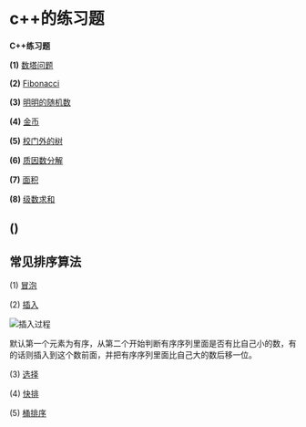 # c++的练习题
**C++练习题**

**(1)**
[数塔问题](https://github.com/alatzr/C-Practice/blob/main/%E6%95%B0%E5%A1%94%E9%97%AE%E9%A2%98.cpp)

**(2)**
[Fibonacci](https://github.com/alatzr/C-Practice/blob/main/fibonacci.cpp)

**(3)**
[明明的随机数](https://github.com/alatzr/C-Practice/blob/main/%E6%98%8E%E6%98%8E%E7%9A%84%E9%9A%8F%E6%9C%BA%E6%95%B0.cpp)

**(4)**
[金币](https://github.com/alatzr/C-Practice/blob/main/%E9%87%91%E5%B8%81.cpp)

**(5)**
[校门外的树](https://github.com/alatzr/C-Practice/blob/main/%E6%A0%A1%E9%97%A8%E5%A4%96%E7%9A%84%E6%A0%91.cpp)

**(6)**
[质因数分解](https://github.com/alatzr/C-Practice/blob/main/%E8%B4%A8%E5%9B%A0%E6%95%B0%E5%88%86%E8%A7%A3.cpp)

**(7)**
[面积](https://github.com/alatzr/C-Practice/blob/main/%E9%9D%A2%E7%A7%AF.cpp)

**(8)**
[级数求和](https://github.com/alatzr/C-Practice/blob/main/%E7%BA%A7%E6%95%B0%E6%B1%82%E5%92%8C.cpp)

**()**
[](url)
---
## 常见排序算法
(1) [冒泡](https://github.com/alatzr/C-Practice/blob/main/%E5%86%92%E6%B3%A1%E6%8E%92%E5%BA%8F.cpp)

(2) [插入](https://github.com/alatzr/C-Practice/blob/main/%E6%8F%92%E5%85%A5%E6%8E%92%E5%BA%8F.cpp)

![插入过程](https://images2015.cnblogs.com/blog/32909/201705/32909-20170512235538644-235906232.png)

默认第一个元素为有序，从第二个开始判断有序序列里面是否有比自己小的数，有的话则插入到这个数前面，并把有序序列里面比自己大的数后移一位。


(3) [选择](https://github.com/alatzr/C-Practice/blob/main/%E9%80%89%E6%8B%A9%E6%8E%92%E5%BA%8F.cpp)

(4) [快排](url)

(5) [桶排序](https://github.com/alatzr/C-Practice/blob/main/%E6%A1%B6%E6%8E%92%E5%BA%8F.cpp)
